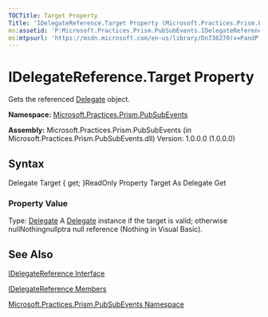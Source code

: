 ```yaml
---
TOCTitle: Target Property
Title: 'IDelegateReference.Target Property (Microsoft.Practices.Prism.PubSubEvents)'
ms:assetid: 'P:Microsoft.Practices.Prism.PubSubEvents.IDelegateReference.Target'
ms:mtpsurl: 'https://msdn.microsoft.com/en-us/library/Dn736270(v=PandP.50)'
---
```



# IDelegateReference.Target Property

Gets the referenced [Delegate](http://msdn.microsoft.com/en-us/library/y22acf51) object.

**Namespace:** [Microsoft.Practices.Prism.PubSubEvents](https://msdn.microsoft.com/library/microsoft.practices.prism.pubsubevents)
**Assembly:** Microsoft.Practices.Prism.PubSubEvents (in Microsoft.Practices.Prism.PubSubEvents.dll) Version: 1.0.0.0 (1.0.0.0)

## Syntax

Delegate Target { get; }ReadOnly Property Target As Delegate Get
### Property Value

Type: [Delegate](http://msdn.microsoft.com/en-us/library/y22acf51)
A [Delegate](http://msdn.microsoft.com/en-us/library/y22acf51) instance if the target is valid; otherwise nullNothingnullptra null reference (Nothing in Visual Basic).

## See Also

[IDelegateReference Interface](https://msdn.microsoft.com/library/microsoft.practices.prism.pubsubevents.idelegatereference)

[IDelegateReference Members](https://msdn.microsoft.com/allmembers.t:microsoft.practices.prism.pubsubevents.idelegatereference)

[Microsoft.Practices.Prism.PubSubEvents Namespace](https://msdn.microsoft.com/library/microsoft.practices.prism.pubsubevents)
